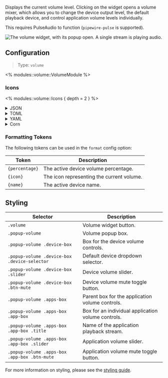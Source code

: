 Displays the current volume level.
Clicking on the widget opens a volume mixer, which allows you to change the device output level,
the default playback device, and control application volume levels individually.

This requires PulseAudio to function (`pipewire-pulse` is supported).

![The volume widget, with its popup open. A single stream is playing audio.](https://f.jstanger.dev/github/ironbar/volume.png)

## Configuration

> Type: `volume`

<% modules::volume::VolumeModule %>

### Icons

<% modules::volume::Icons { depth = 2 } %>

<details>
<summary>JSON</summary>

```json
{
  "end": [
    {
      "type": "volume",
      "format": "{icon} {percentage}%",
      "max_volume": 100,
      "icons": {
        "volume_high": "󰕾",
        "volume_medium": "󰖀",
        "volume_low": "󰕿",
        "muted": "󰝟"
      }
    }
  ]
}

```

</details>

<details>
<summary>TOML</summary>

```toml
[[end]]
type = "volume"
format = "{icon} {percentage}%"
max_volume = 100

[end.icons]
volume_high = "󰕾"
volume_medium = "󰖀"
volume_low = "󰕿"
muted = "󰝟"
```

</details>

<details>
<summary>YAML</summary>

```yaml
end:
  - type: "volume"
    format: "{icon} {percentage}%"
    max_volume: 100
    icons:
      volume_high: "󰕾"
      volume_medium: "󰖀"
      volume_low: "󰕿"
      muted: "󰝟"
```

</details>

<details>
<summary>Corn</summary>

```corn
{
  end = [
    {
      type = "volume"
      format = "{icon} {percentage}%"
      max_volume = 100
      icons.volume_high = "󰕾"
      icons.volume_medium = "󰖀"
      icons.volume_low = "󰕿"
      icons.muted = "󰝟"
    }
  ]
}
```

</details>

### Formatting Tokens

The following tokens can be used in the `format` config option:

| Token          | Description                               |
|----------------|-------------------------------------------|
| `{percentage}` | The active device volume percentage.      |
| `{icon}`       | The icon representing the current volume. |
| `{name}`       | The active device name.                   |

## Styling

| Selector                                     | Description                                        |
|----------------------------------------------|----------------------------------------------------|
| `.volume`                                    | Volume widget button.                              |
| `.popup-volume`                              | Volume popup box.                                  |
| `.popup-volume .device-box`                  | Box for the device volume controls.                |
| `.popup-volume .device-box .device-selector` | Default device dropdown selector.                  |
| `.popup-volume .device-box .slider`          | Device volume slider.                              |
| `.popup-volume .device-box .btn-mute`        | Device volume mute toggle button.                  |
| `.popup-volume .apps-box`                    | Parent box for the application volume controls.    |
| `.popup-volume .apps-box .app-box`           | Box for an individual application volume controls. |
| `.popup-volume .apps-box .app-box .title`    | Name of the application playback stream.           |
| `.popup-volume .apps-box .app-box .slider`   | Application volume slider.                         |
| `.popup-volume .apps-box .app-box .btn-mute` | Application volume mute toggle button.             |

For more information on styling, please see the [styling guide](styling-guide).